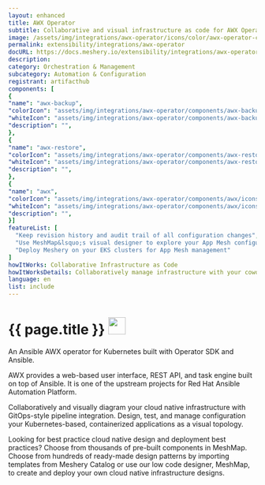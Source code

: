 ```yaml
---
layout: enhanced
title: AWX Operator
subtitle: Collaborative and visual infrastructure as code for AWX Operator
image: /assets/img/integrations/awx-operator/icons/color/awx-operator-color.svg
permalink: extensibility/integrations/awx-operator
docURL: https://docs.meshery.io/extensibility/integrations/awx-operator
description: 
category: Orchestration & Management
subcategory: Automation & Configuration
registrant: artifacthub
components: [
{
"name": "awx-backup",
"colorIcon": "assets/img/integrations/awx-operator/components/awx-backup/icons/color/awx-backup-color.svg",
"whiteIcon": "assets/img/integrations/awx-operator/components/awx-backup/icons/white/awx-backup-white.svg",
"description": "",
},
{
"name": "awx-restore",
"colorIcon": "assets/img/integrations/awx-operator/components/awx-restore/icons/color/awx-restore-color.svg",
"whiteIcon": "assets/img/integrations/awx-operator/components/awx-restore/icons/white/awx-restore-white.svg",
"description": "",
},
{
"name": "awx",
"colorIcon": "assets/img/integrations/awx-operator/components/awx/icons/color/awx-color.svg",
"whiteIcon": "assets/img/integrations/awx-operator/components/awx/icons/white/awx-white.svg",
"description": "",
}]
featureList: [
  "Keep revision history and audit trail of all configuration changes",
  "Use MeshMap&lsquo;s visual designer to explore your App Mesh configuration",
  "Deploy Meshery on your EKS clusters for App Mesh management"
]
howItWorks: Collaborative Infrastructure as Code
howItWorksDetails: Collaboratively manage infrastructure with your coworkers synchronously sharing the same designs.
language: en
list: include
---
```

<h1>{{ page.title }} <img src="{{ page.image }}" style="width: 35px; height: 35px;" /></h1>

<p>
An Ansible AWX operator for Kubernetes built with Operator SDK and Ansible.
</p>
<p>AWX provides a web-based user interface, REST API, and task engine built on top of Ansible. It is one of the upstream projects for Red Hat Ansible Automation Platform.</p>
<p>
    Collaboratively and visually diagram your cloud native infrastructure with GitOps-style pipeline integration. Design, test, and manage configuration your Kubernetes-based, containerized applications as a visual topology.
</p>
<p>
    Looking for best practice cloud native design and deployment best practices? Choose from thousands of pre-built components in MeshMap. Choose from hundreds of ready-made design patterns by importing templates from Meshery Catalog or use our low code designer, MeshMap, to create and deploy your own cloud native infrastructure designs.
</p>

